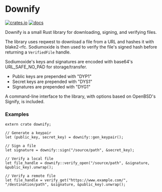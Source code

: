 # Downify

[![crates.io](https://img.shields.io/crates/v/downify.svg)](https://crates.io/crates/downify)
[![docs](https://docs.rs/downify/badge.svg)](https://docs.rs/downify)

Downify is a small Rust library for downloading, signing, and verifying files.

The library uses reqwest to download a file from a URL and hashes it with blake2-rfc. Sodiumoxide is then used to verify the file's signed hash before returning a `VerifiedFile` handle.

Sodiumoxide's keys and signatures are encoded with base64's URL_SAFE_NO_PAD for storage/transfer.
 - Public keys are prepended with "DYP1"
 - Secret keys are prepended with "DYS1"
 - Signatures are prepended with "DYG1"

A command-line interface to the library, with options based on OpenBSD's Signify, is included.

### Examples

```
extern crate downify;

// Generate a keypair
let (public_key, secret_key) = downify::gen_keypair();

// Sign a file
let signature = downify::sign("/source/path", &secret_key);

// Verify a local file
let file_handle = downify::verify_open("/source/path", &signature, &public_key).unwrap();

// Verify a remote file
let file_handle = verify_get("https://www.example.com/", "/destination/path", &signature, &public_key).unwrap();
```
